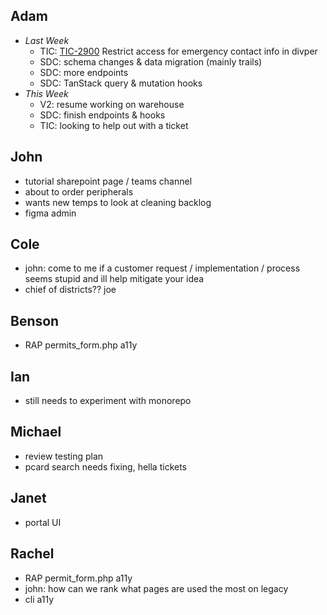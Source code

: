 ## Adam
- *Last Week*
	- TIC: [TIC-2900](https://ncparks-dbteam.atlassian.net/jira/servicedesk/projects/TIC/queues/custom/19/TIC-2900) Restrict access for emergency contact info in divper
	- SDC: schema changes & data migration (mainly trails)
	- SDC: more endpoints
	- SDC: TanStack query & mutation hooks
- *This Week*
	- V2: resume working on warehouse
	- SDC: finish endpoints & hooks
	- TIC: looking to help out with a ticket

## John
- tutorial sharepoint page / teams channel
- about to order peripherals
- wants new temps to look at cleaning backlog
- figma admin

## Cole
- john: come to me if a customer request / implementation / process seems stupid and ill help mitigate your idea
- chief of districts?? joe

## Benson
- RAP permits_form.php a11y

## Ian
- still needs to experiment with monorepo

## Michael
- review testing plan
- pcard search needs fixing, hella tickets

## Janet
- portal UI

## Rachel
- RAP permit_form.php a11y
- john: how can we rank what pages are used the most on legacy
- cli a11y

